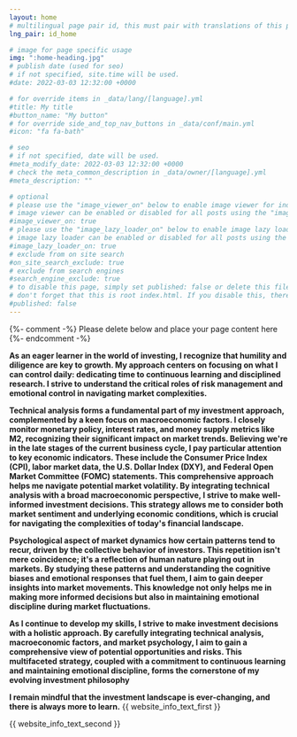 ```yaml
---
layout: home
# multilingual page pair id, this must pair with translations of this page. (This name must be unique)
lng_pair: id_home

# image for page specific usage
img: ":home-heading.jpg"
# publish date (used for seo)
# if not specified, site.time will be used.
#date: 2022-03-03 12:32:00 +0000

# for override items in _data/lang/[language].yml
#title: My title
#button_name: "My button"
# for override side_and_top_nav_buttons in _data/conf/main.yml
#icon: "fa fa-bath"

# seo
# if not specified, date will be used.
#meta_modify_date: 2022-03-03 12:32:00 +0000
# check the meta_common_description in _data/owner/[language].yml
#meta_description: ""

# optional
# please use the "image_viewer_on" below to enable image viewer for individual pages or posts (_posts/ or [language]/_posts folders).
# image viewer can be enabled or disabled for all posts using the "image_viewer_posts: true" setting in _data/conf/main.yml.
#image_viewer_on: true
# please use the "image_lazy_loader_on" below to enable image lazy loader for individual pages or posts (_posts/ or [language]/_posts folders).
# image lazy loader can be enabled or disabled for all posts using the "image_lazy_loader_posts: true" setting in _data/conf/main.yml.
#image_lazy_loader_on: true
# exclude from on site search
#on_site_search_exclude: true
# exclude from search engines
#search_engine_exclude: true
# to disable this page, simply set published: false or delete this file
# don't forget that this is root index.html. If you disable this, there will be no index.html page to open
#published: false
---
```


{%- comment -%} Please delete below and place your page content here {%- endcomment -%}

**As an eager learner in the world of investing, I recognize that humility and diligence are key to growth. My approach centers on focusing on what I can control daily: dedicating time to continuous learning and disciplined research. I strive to understand the critical roles of risk management and emotional control in navigating market complexities.**

**Technical analysis forms a fundamental part of my investment approach, complemented by a keen focus on macroeconomic factors. I closely monitor monetary policy, interest rates, and money supply metrics like M2, recognizing their significant impact on market trends. Believing we're in the late stages of the current business cycle, I pay particular attention to key economic indicators. These include the Consumer Price Index (CPI), labor market data, the U.S. Dollar Index (DXY), and Federal Open Market Committee (FOMC) statements. This comprehensive approach helps me navigate potential market volatility. By integrating technical analysis with a broad macroeconomic perspective, I strive to make well-informed investment decisions. This strategy allows me to consider both market sentiment and underlying economic conditions, which is crucial for navigating the complexities of today's financial landscape.**

**Psychological aspect of market dynamics how certain patterns tend to recur, driven by the collective behavior of investors. This repetition isn't mere coincidence; it's a reflection of human nature playing out in markets. By studying these patterns and understanding the cognitive biases and emotional responses that fuel them, I aim to gain deeper insights into market movements. This knowledge not only helps me in making more informed decisions but also in maintaining emotional discipline during market fluctuations.**

**As I continue to develop my skills, I strive to make investment decisions with a holistic approach. By carefully integrating technical analysis, macroeconomic factors, and market psychology, I aim to gain a comprehensive view of potential opportunities and risks. This multifaceted strategy, coupled with a commitment to continuous learning and maintaining emotional discipline, forms the cornerstone of my evolving investment philosophy**

**I remain mindful that the investment landscape is ever-changing, and there is always more to learn.**
{{ website_info_text_first }}

{{ website_info_text_second }}
